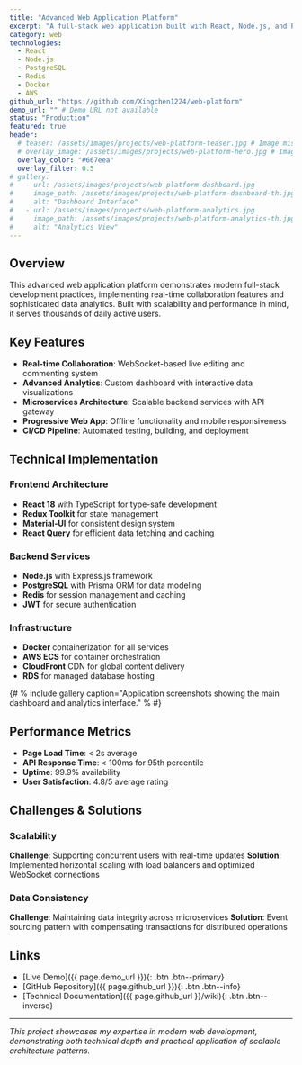 ```yaml
---
title: "Advanced Web Application Platform"
excerpt: "A full-stack web application built with React, Node.js, and PostgreSQL, featuring real-time collaboration and advanced analytics."
category: web
technologies:
  - React
  - Node.js
  - PostgreSQL
  - Redis
  - Docker
  - AWS
github_url: "https://github.com/Xingchen1224/web-platform"
demo_url: "" # Demo URL not available
status: "Production"
featured: true
header:
  # teaser: /assets/images/projects/web-platform-teaser.jpg # Image missing
  # overlay_image: /assets/images/projects/web-platform-hero.jpg # Image missing
  overlay_color: "#667eea"
  overlay_filter: 0.5
# gallery:
#   - url: /assets/images/projects/web-platform-dashboard.jpg
#     image_path: /assets/images/projects/web-platform-dashboard-th.jpg
#     alt: "Dashboard Interface"
#   - url: /assets/images/projects/web-platform-analytics.jpg
#     image_path: /assets/images/projects/web-platform-analytics-th.jpg
#     alt: "Analytics View"
---
```


## Overview

This advanced web application platform demonstrates modern full-stack development practices, implementing real-time collaboration features and sophisticated data analytics. Built with scalability and performance in mind, it serves thousands of daily active users.

## Key Features

- **Real-time Collaboration**: WebSocket-based live editing and commenting system
- **Advanced Analytics**: Custom dashboard with interactive data visualizations
- **Microservices Architecture**: Scalable backend services with API gateway
- **Progressive Web App**: Offline functionality and mobile responsiveness
- **CI/CD Pipeline**: Automated testing, building, and deployment

## Technical Implementation

### Frontend Architecture
- **React 18** with TypeScript for type-safe development
- **Redux Toolkit** for state management
- **Material-UI** for consistent design system
- **React Query** for efficient data fetching and caching

### Backend Services
- **Node.js** with Express.js framework
- **PostgreSQL** with Prisma ORM for data modeling
- **Redis** for session management and caching
- **JWT** for secure authentication

### Infrastructure
- **Docker** containerization for all services
- **AWS ECS** for container orchestration
- **CloudFront** CDN for global content delivery
- **RDS** for managed database hosting

{# % include gallery caption="Application screenshots showing the main dashboard and analytics interface." % #}

## Performance Metrics

- **Page Load Time**: < 2s average
- **API Response Time**: < 100ms for 95th percentile
- **Uptime**: 99.9% availability
- **User Satisfaction**: 4.8/5 average rating

## Challenges & Solutions

### Scalability
**Challenge**: Supporting concurrent users with real-time updates
**Solution**: Implemented horizontal scaling with load balancers and optimized WebSocket connections

### Data Consistency
**Challenge**: Maintaining data integrity across microservices
**Solution**: Event sourcing pattern with compensating transactions for distributed operations

## Links

- [Live Demo]({{ page.demo_url }}){: .btn .btn--primary}
- [GitHub Repository]({{ page.github_url }}){: .btn .btn--info}
- [Technical Documentation]({{ page.github_url }}/wiki){: .btn .btn--inverse}

---

*This project showcases my expertise in modern web development, demonstrating both technical depth and practical application of scalable architecture patterns.*